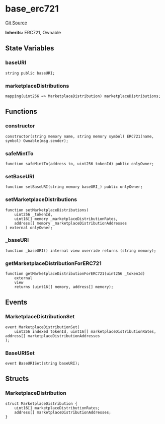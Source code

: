 # base_erc721
[Git Source](https://github.com/RealFevr/realfevr-nfts-bridge/blob/087f6b3facb11b27f9b780abe00b57b13e133579/src\base_erc721.sol)

**Inherits:**
ERC721, Ownable


## State Variables
### baseURI

```solidity
string public baseURI;
```


### marketplaceDistributions

```solidity
mapping(uint256 => MarketplaceDistribution) marketplaceDistributions;
```


## Functions
### constructor


```solidity
constructor(string memory name, string memory symbol) ERC721(name, symbol) Ownable(msg.sender);
```

### safeMintTo


```solidity
function safeMintTo(address to, uint256 tokenId) public onlyOwner;
```

### setBaseURI


```solidity
function setBaseURI(string memory baseURI_) public onlyOwner;
```

### setMarketplaceDistributions


```solidity
function setMarketplaceDistributions(
    uint256 _tokenId,
    uint16[] memory _marketplaceDistributionRates,
    address[] memory _marketplaceDistributionAddresses
) external onlyOwner;
```

### _baseURI


```solidity
function _baseURI() internal view override returns (string memory);
```

### getMarketplaceDistributionForERC721


```solidity
function getMarketplaceDistributionForERC721(uint256 _tokenId)
    external
    view
    returns (uint16[] memory, address[] memory);
```

## Events
### MarketplaceDistributionSet

```solidity
event MarketplaceDistributionSet(
    uint256 indexed tokenId, uint16[] marketplaceDistributionRates, address[] marketplaceDistributionAddresses
);
```

### BaseURISet

```solidity
event BaseURISet(string baseURI);
```

## Structs
### MarketplaceDistribution

```solidity
struct MarketplaceDistribution {
    uint16[] marketplaceDistributionRates;
    address[] marketplaceDistributionAddresses;
}
```

